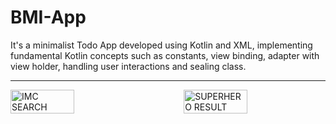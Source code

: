 # BMI-App

It's a minimalist Todo App developed using Kotlin and XML, implementing fundamental Kotlin concepts such as constants, view binding, adapter with view holder, handling user interactions and sealing class.

---

<div style="display: flex; justify-content: space-between;">
    <img src="https://github.com/D-landJS/TodoKotlin-App/assets/55060895/c90e703f-75a6-43aa-8114-6259bdaf44e7" alt="IMC SEARCH" width="45%">
    <img src="https://github.com/D-landJS/TodoKotlin-App/assets/55060895/9440cc9f-8337-4bdc-9c76-06a4d42208b5" alt="SUPERHERO RESULT" width="45%">
</div>

